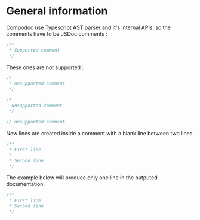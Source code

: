 # General information

Compodoc use Typescript AST parser and it's internal APIs, so the comments have to be JSDoc comments :

```js
/**
 * Supported comment
 */
```

These ones are not supported :

```js
/*
 * unsupported comment
 */

/*
  unsupported comment
 */

// unsupported comment
```

New lines are created inside a comment with a blank line between two lines.

```js
/**
 * First line
 *
 * Second line
 */
```

The example below will produce only one line in the outputed documentation.

```js
/**
 * First line
 * Second line
 */
```